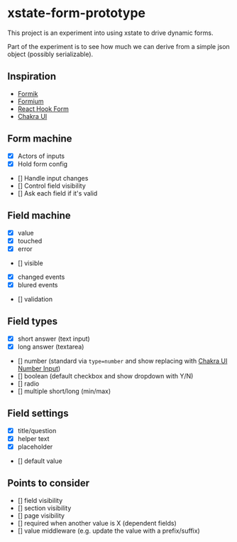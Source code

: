 # xstate-form-prototype

This project is an experiment into using xstate to drive dynamic forms.

Part of the experiment is to see how much we can derive from a simple json object (possibly serializable).

## Inspiration

- [Formik](https://formik.org/)
- [Formium](https://formium.io/)
- [React Hook Form](https://react-hook-form.com/)
- [Chakra UI](https://chakra-ui.com/)

## Form machine

- [x] Actors of inputs
- [x] Hold form config
- [] Handle input changes
- [] Control field visibility
- [] Ask each field if it's valid

## Field machine

- [x] value
- [x] touched
- [x] error
- [] visible
- [x] changed events
- [x] blured events
- [] validation

## Field types

- [x] short answer (text input)
- [x] long answer (textarea)
- [] number (standard via `type=number` and show replacing with [Chakra UI Number Input](https://chakra-ui.com/docs/form/number-input))
- [] boolean (default checkbox and show dropdown with Y/N)
- [] radio
- [] multiple short/long (min/max)

## Field settings

- [x] title/question
- [x] helper text
- [x] placeholder
- [] default value

## Points to consider

- [] field visibility
- [] section visibility
- [] page visibility
- [] required when another value is X (dependent fields)
- [] value middleware (e.g. update the value with a prefix/suffix)
